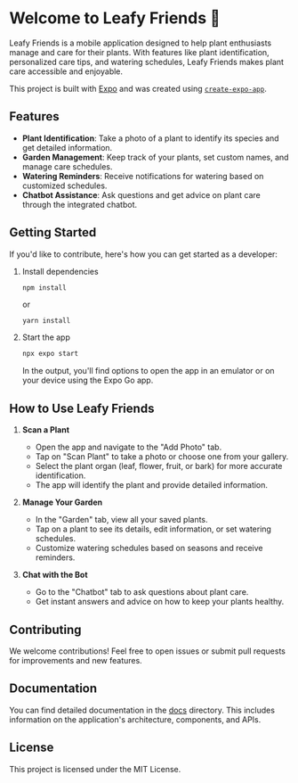 # Welcome to Leafy Friends 👋

Leafy Friends is a mobile application designed to help plant enthusiasts manage and care for their plants. With features like plant identification, personalized care tips, and watering schedules, Leafy Friends makes plant care accessible and enjoyable.

This project is built with [Expo](https://expo.dev) and was created using [`create-expo-app`](https://www.npmjs.com/package/create-expo-app).

## Features

- **Plant Identification**: Take a photo of a plant to identify its species and get detailed information.
- **Garden Management**: Keep track of your plants, set custom names, and manage care schedules.
- **Watering Reminders**: Receive notifications for watering based on customized schedules.
- **Chatbot Assistance**: Ask questions and get advice on plant care through the integrated chatbot.

## Getting Started

If you'd like to contribute, here's how you can get started as a developer:

1. Install dependencies

   ```bash
   npm install
   ```
   or
   ```
   yarn install
   ```

2. Start the app

   ```bash
   npx expo start
   ```

   In the output, you'll find options to open the app in an emulator or on your device using the Expo Go app.

## How to Use Leafy Friends

1. **Scan a Plant**

   - Open the app and navigate to the "Add Photo" tab.
   - Tap on "Scan Plant" to take a photo or choose one from your gallery.
   - Select the plant organ (leaf, flower, fruit, or bark) for more accurate identification.
   - The app will identify the plant and provide detailed information.

2. **Manage Your Garden**

   - In the "Garden" tab, view all your saved plants.
   - Tap on a plant to see its details, edit information, or set watering schedules.
   - Customize watering schedules based on seasons and receive reminders.

3. **Chat with the Bot**

   - Go to the "Chatbot" tab to ask questions about plant care.
   - Get instant answers and advice on how to keep your plants healthy.

## Contributing

We welcome contributions! Feel free to open issues or submit pull requests for improvements and new features.

## Documentation

You can find detailed documentation in the [docs](./docs) directory. This includes information on the application's architecture, components, and APIs.

## License

This project is licensed under the MIT License.
